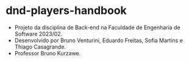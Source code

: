 # dnd-players-handbook
- Projeto da disciplina de Back-end na Faculdade de Engenharia de Software 2023/02.
- Desenvolvido por Bruno Venturini, Eduardo Freitas, Sofia Martins e Thiago Casagrande.
- Professor Bruno Kurzawe.
